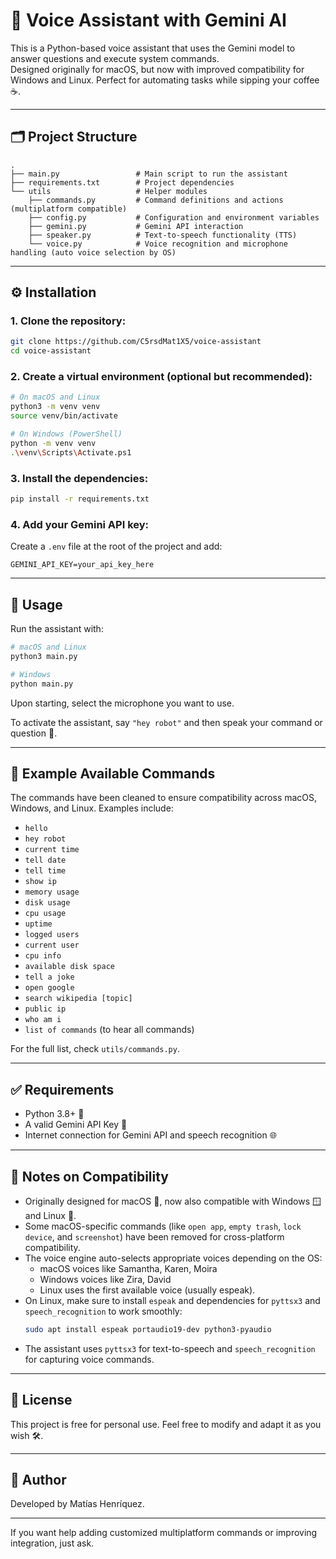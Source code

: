 # 🤖 Voice Assistant with Gemini AI

This is a Python-based voice assistant that uses the Gemini model to answer questions and execute system commands.  
Designed originally for macOS, but now with improved compatibility for Windows and Linux. Perfect for automating tasks while sipping your coffee ☕.

---

## 🗂️ Project Structure

```plaintext
.
├── main.py                 # Main script to run the assistant
├── requirements.txt        # Project dependencies
└── utils                   # Helper modules
    ├── commands.py         # Command definitions and actions (multiplatform compatible)
    ├── config.py           # Configuration and environment variables
    ├── gemini.py           # Gemini API interaction
    ├── speaker.py          # Text-to-speech functionality (TTS)
    └── voice.py            # Voice recognition and microphone handling (auto voice selection by OS)
```

---

## ⚙️ Installation

### 1. Clone the repository:

```bash
git clone https://github.com/C5rsdMat1X5/voice-assistant
cd voice-assistant
```

### 2. Create a virtual environment (optional but recommended):

```bash
# On macOS and Linux
python3 -m venv venv
source venv/bin/activate

# On Windows (PowerShell)
python -m venv venv
.\venv\Scripts\Activate.ps1
```

### 3. Install the dependencies:

```bash
pip install -r requirements.txt
```

### 4. Add your Gemini API key:

Create a `.env` file at the root of the project and add:

```env
GEMINI_API_KEY=your_api_key_here
```

---

## 🚀 Usage

Run the assistant with:

```bash
# macOS and Linux
python3 main.py

# Windows
python main.py
```

Upon starting, select the microphone you want to use.

To activate the assistant, say `"hey robot"` and then speak your command or question 🎤.

---

## 🧠 Example Available Commands

The commands have been cleaned to ensure compatibility across macOS, Windows, and Linux. Examples include:

* `hello`  
* `hey robot`  
* `current time`  
* `tell date`  
* `tell time`  
* `show ip`  
* `memory usage`  
* `disk usage`  
* `cpu usage`  
* `uptime`  
* `logged users`  
* `current user`  
* `cpu info`  
* `available disk space`  
* `tell a joke`  
* `open google`  
* `search wikipedia [topic]`  
* `public ip`  
* `who am i`  
* `list of commands` (to hear all commands)

For the full list, check `utils/commands.py`.

---

## ✅ Requirements

* Python 3.8+ 🐍  
* A valid Gemini API Key 🔐  
* Internet connection for Gemini API and speech recognition 🌐  

---

## 📝 Notes on Compatibility

- Originally designed for macOS 🍏, now also compatible with Windows 🪟 and Linux 🐧.  
- Some macOS-specific commands (like `open app`, `empty trash`, `lock device`, and `screenshot`) have been removed for cross-platform compatibility.  
- The voice engine auto-selects appropriate voices depending on the OS:  
  - macOS voices like Samantha, Karen, Moira  
  - Windows voices like Zira, David  
  - Linux uses the first available voice (usually espeak).  
- On Linux, make sure to install `espeak` and dependencies for `pyttsx3` and `speech_recognition` to work smoothly:  
  ```bash
  sudo apt install espeak portaudio19-dev python3-pyaudio
  ```  
- The assistant uses `pyttsx3` for text-to-speech and `speech_recognition` for capturing voice commands.

---

## 📄 License

This project is free for personal use. Feel free to modify and adapt it as you wish 🛠️.

---


## 🧠 Author

Developed by Matías Henríquez.

---

If you want help adding customized multiplatform commands or improving integration, just ask.
